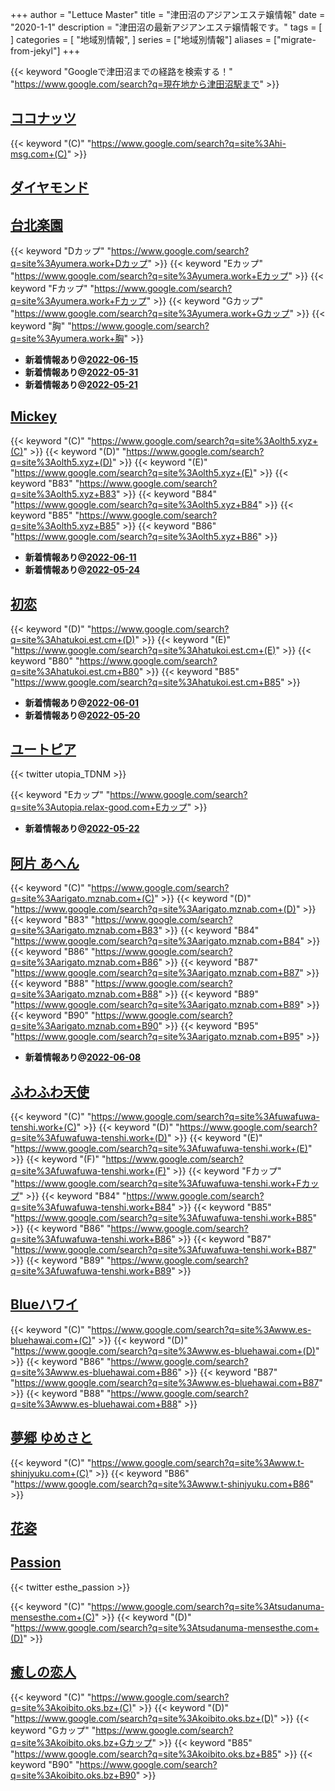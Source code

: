 +++
author = "Lettuce Master"
title = "津田沼のアジアンエステ嬢情報"
date = "2020-1-1"
description = "津田沼の最新アジアンエステ嬢情報です。"
tags = [
]
categories = [
    "地域別情報",
]
series = ["地域別情報"]
aliases = ["migrate-from-jekyl"]
+++

{{< keyword "Googleで津田沼までの経路を検索する！" "https://www.google.com/search?q=現在地から津田沼駅まで" >}}

## [ココナッツ](http://hi-msg.com/coconut/)
{{< keyword "(C)" "https://www.google.com/search?q=site%3Ahi-msg.com+(C)" >}} 

## [ダイヤモンド](http://n-rlx.com/)


## [台北楽園](http://yumera.work/)
{{< keyword "Dカップ" "https://www.google.com/search?q=site%3Ayumera.work+Dカップ" >}} {{< keyword "Eカップ" "https://www.google.com/search?q=site%3Ayumera.work+Eカップ" >}} {{< keyword "Fカップ" "https://www.google.com/search?q=site%3Ayumera.work+Fカップ" >}} {{< keyword "Gカップ" "https://www.google.com/search?q=site%3Ayumera.work+Gカップ" >}} {{< keyword "胸" "https://www.google.com/search?q=site%3Ayumera.work+胸" >}} 

- **新着情報あり@[2022-06-15](/post/2022-06-15)**
- **新着情報あり@[2022-05-31](/post/2022-05-31)**
- **新着情報あり@[2022-05-21](/post/2022-05-21)**
## [Mickey](http://olth5.xyz/)
{{< keyword "(C)" "https://www.google.com/search?q=site%3Aolth5.xyz+(C)" >}} {{< keyword "(D)" "https://www.google.com/search?q=site%3Aolth5.xyz+(D)" >}} {{< keyword "(E)" "https://www.google.com/search?q=site%3Aolth5.xyz+(E)" >}} {{< keyword "B83" "https://www.google.com/search?q=site%3Aolth5.xyz+B83" >}} {{< keyword "B84" "https://www.google.com/search?q=site%3Aolth5.xyz+B84" >}} {{< keyword "B85" "https://www.google.com/search?q=site%3Aolth5.xyz+B85" >}} {{< keyword "B86" "https://www.google.com/search?q=site%3Aolth5.xyz+B86" >}} 

- **新着情報あり@[2022-06-11](/post/2022-06-11)**
- **新着情報あり@[2022-05-24](/post/2022-05-24)**
## [初恋](https://hatukoi.est.cm/)
{{< keyword "(D)" "https://www.google.com/search?q=site%3Ahatukoi.est.cm+(D)" >}} {{< keyword "(E)" "https://www.google.com/search?q=site%3Ahatukoi.est.cm+(E)" >}} {{< keyword "B80" "https://www.google.com/search?q=site%3Ahatukoi.est.cm+B80" >}} {{< keyword "B85" "https://www.google.com/search?q=site%3Ahatukoi.est.cm+B85" >}} 

- **新着情報あり@[2022-06-01](/post/2022-06-01)**
- **新着情報あり@[2022-05-20](/post/2022-05-20)**
## [ユートピア](http://utopia.relax-good.com/)


{{< twitter utopia_TDNM >}}

{{< keyword "Eカップ" "https://www.google.com/search?q=site%3Autopia.relax-good.com+Eカップ" >}} 

- **新着情報あり@[2022-05-22](/post/2022-05-22)**
## [阿片 あへん](http://arigato.mznab.com/)
{{< keyword "(C)" "https://www.google.com/search?q=site%3Aarigato.mznab.com+(C)" >}} {{< keyword "(D)" "https://www.google.com/search?q=site%3Aarigato.mznab.com+(D)" >}} {{< keyword "B83" "https://www.google.com/search?q=site%3Aarigato.mznab.com+B83" >}} {{< keyword "B84" "https://www.google.com/search?q=site%3Aarigato.mznab.com+B84" >}} {{< keyword "B86" "https://www.google.com/search?q=site%3Aarigato.mznab.com+B86" >}} {{< keyword "B87" "https://www.google.com/search?q=site%3Aarigato.mznab.com+B87" >}} {{< keyword "B88" "https://www.google.com/search?q=site%3Aarigato.mznab.com+B88" >}} {{< keyword "B89" "https://www.google.com/search?q=site%3Aarigato.mznab.com+B89" >}} {{< keyword "B90" "https://www.google.com/search?q=site%3Aarigato.mznab.com+B90" >}} {{< keyword "B95" "https://www.google.com/search?q=site%3Aarigato.mznab.com+B95" >}} 

- **新着情報あり@[2022-06-08](/post/2022-06-08)**
## [ふわふわ天使](http://fuwafuwa-tenshi.work/)
{{< keyword "(C)" "https://www.google.com/search?q=site%3Afuwafuwa-tenshi.work+(C)" >}} {{< keyword "(D)" "https://www.google.com/search?q=site%3Afuwafuwa-tenshi.work+(D)" >}} {{< keyword "(E)" "https://www.google.com/search?q=site%3Afuwafuwa-tenshi.work+(E)" >}} {{< keyword "(F)" "https://www.google.com/search?q=site%3Afuwafuwa-tenshi.work+(F)" >}} {{< keyword "Fカップ" "https://www.google.com/search?q=site%3Afuwafuwa-tenshi.work+Fカップ" >}} {{< keyword "B84" "https://www.google.com/search?q=site%3Afuwafuwa-tenshi.work+B84" >}} {{< keyword "B85" "https://www.google.com/search?q=site%3Afuwafuwa-tenshi.work+B85" >}} {{< keyword "B86" "https://www.google.com/search?q=site%3Afuwafuwa-tenshi.work+B86" >}} {{< keyword "B87" "https://www.google.com/search?q=site%3Afuwafuwa-tenshi.work+B87" >}} {{< keyword "B89" "https://www.google.com/search?q=site%3Afuwafuwa-tenshi.work+B89" >}} 

## [Blueハワイ](http://www.es-bluehawai.com/)
{{< keyword "(C)" "https://www.google.com/search?q=site%3Awww.es-bluehawai.com+(C)" >}} {{< keyword "(D)" "https://www.google.com/search?q=site%3Awww.es-bluehawai.com+(D)" >}} {{< keyword "B86" "https://www.google.com/search?q=site%3Awww.es-bluehawai.com+B86" >}} {{< keyword "B87" "https://www.google.com/search?q=site%3Awww.es-bluehawai.com+B87" >}} {{< keyword "B88" "https://www.google.com/search?q=site%3Awww.es-bluehawai.com+B88" >}} 

## [夢郷 ゆめさと](http://www.t-shinjyuku.com/)
{{< keyword "(C)" "https://www.google.com/search?q=site%3Awww.t-shinjyuku.com+(C)" >}} {{< keyword "B86" "https://www.google.com/search?q=site%3Awww.t-shinjyuku.com+B86" >}} 

## [花姿](http://es-tsudanuma.com/)


## [Passion](https://tsudanuma-mensesthe.com/)


{{< twitter esthe_passion >}}

{{< keyword "(C)" "https://www.google.com/search?q=site%3Atsudanuma-mensesthe.com+(C)" >}} {{< keyword "(D)" "https://www.google.com/search?q=site%3Atsudanuma-mensesthe.com+(D)" >}} 

## [癒しの恋人](https://koibito.oks.bz/)
{{< keyword "(C)" "https://www.google.com/search?q=site%3Akoibito.oks.bz+(C)" >}} {{< keyword "(D)" "https://www.google.com/search?q=site%3Akoibito.oks.bz+(D)" >}} {{< keyword "Gカップ" "https://www.google.com/search?q=site%3Akoibito.oks.bz+Gカップ" >}} {{< keyword "B85" "https://www.google.com/search?q=site%3Akoibito.oks.bz+B85" >}} {{< keyword "B90" "https://www.google.com/search?q=site%3Akoibito.oks.bz+B90" >}} 

